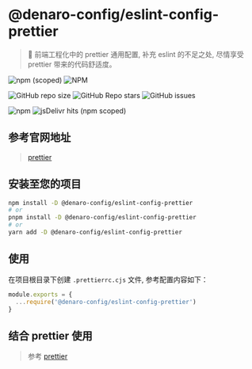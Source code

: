 # @denaro-config/eslint-config-prettier

> :tada: 前端工程化中的 prettier 通用配置, 补充 eslint 的不足之处, 尽情享受 prettier 带来的代码舒适度。

![npm (scoped)](https://img.shields.io/npm/v/%40denaro-config/eslint-config-prettier?link=https%3A%2F%2Fwww.npmjs.com%2Fpackage%2F%40vuepress-config%2Feslint-config-prettier)
![NPM](https://img.shields.io/npm/l/%40denaro-config%2Feslint-config-prettier?link=https%3A%2F%2Fgithub.com%2Fdenaro-org%2Ffrontend-engineering-config%2Fblob%2Fmain%2FLICENSE)

![GitHub repo size](https://img.shields.io/github/repo-size/denaro-org/frontend-engineering-config?link=https%3A%2F%2Fgithub.com%2Fdenaro-org%2Ffrontend-engineering-config)
![GitHub Repo stars](https://img.shields.io/github/stars/denaro-org/frontend-engineering-config?link=https%3A%2F%2Fgithub.com%2Fdenaro-org%2Ffrontend-engineering-config%2Fstargazers)
![GitHub issues](https://img.shields.io/github/issues/denaro-org/frontend-engineering-config?link=https%3A%2F%2Fgithub.com%2Fdenaro-org%2Ffrontend-engineering-config%2Fissues)

![npm](https://img.shields.io/npm/dw/%40denaro-config/eslint-config-prettier?link=https%3A%2F%2Fwww.npmjs.com%2Fpackage%2F%40vuepress-config%2Feslint-config-prettier)
![jsDelivr hits (npm scoped)](https://img.shields.io/jsdelivr/npm/hd/%40denaro-config%2Feslint-config-prettier?link=https%3A%2F%2Fwww.jsdelivr.com%2Fpackage%2Fnpm%2F%40denaro-config%2Feslint-config-prettier)

## 参考官网地址

> [prettier](https://prettier.io/)

## 安装至您的项目

```bash
npm install -D @denaro-config/eslint-config-prettier
# or
pnpm install -D @denaro-config/eslint-config-prettier
# or
yarn add -D @denaro-config/eslint-config-prettier
```

## 使用

在项目根目录下创建 `.prettierrc.cjs` 文件, 参考配置内容如下：

```js
module.exports = {
  ...require('@denaro-config/eslint-config-prettier')
}
```

## 结合 prettier 使用

> 参考 [prettier](../prettier/README.md)
